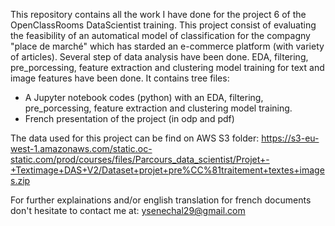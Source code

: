 This repository contains all the work I have done for the project 6 of the OpenClassRooms DataScientist training. This project consist of evaluating the feasibility of an automatical model of classification for the compagny "place de marché" which has starded an e-commerce platform (with variety of articles). Several step of data analysis have been done. EDA, filtering, pre_porcessing, feature extraction and clustering model training for text and image features have been done. It contains tree files:

- A Jupyter notebook codes (python) with an EDA, filtering, pre_porcessing, feature extraction and clustering model training. 
- French presentation of the project (in odp and pdf)

The data used for this project can be find on AWS S3 folder: https://s3-eu-west-1.amazonaws.com/static.oc-static.com/prod/courses/files/Parcours_data_scientist/Projet+-+Textimage+DAS+V2/Dataset+projet+pre%CC%81traitement+textes+images.zip 

For further explainations and/or english translation for french documents don't hesitate to contact me at: ysenechal29@gmail.com
